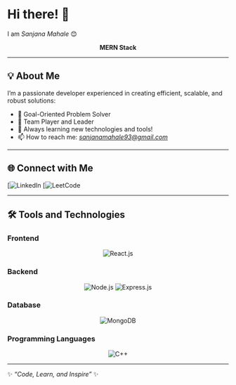 # Hi there! 👋  
I am *Sanjana Mahale* 😊  

<p align="center">
  <strong><blink>MERN Stack</blink></strong>
</p>

---

## 💡 About Me  
I’m a passionate developer experienced in creating efficient, scalable, and robust solutions:  
- 🎯 Goal-Oriented Problem Solver  
- 🤝 Team Player and Leader  
- 🌱 Always learning new technologies and tools!  
- 📫 How to reach me: *sanjanamahale93@gmail.com*

---

## 🌐 Connect with Me  
[![LinkedIn](https://www.linkedin.com/in/sanjana-mahale-b4a492254/)
[![LeetCode](https://leetcode.com/u/sanjanamhl/)  

---

## 🛠 Tools and Technologies  

### Frontend
<p align="center">
  <img src="https://img.icons8.com/color/48/000000/react-native.png" alt="React.js" title="React.js" />
</p>

### Backend
<p align="center">
  <img src="https://img.icons8.com/color/48/000000/nodejs.png" alt="Node.js" title="Node.js" />
  <img src="https://img.icons8.com/color/48/000000/express.png" alt="Express.js" title="Express.js" />
</p>

### Database
<p align="center">
  <img src="https://img.icons8.com/color/48/000000/mongodb.png" alt="MongoDB" title="MongoDB" />
</p>

### Programming Languages
<p align="center">
  <img src="https://img.icons8.com/color/48/000000/c-plus-plus-logo.png" alt="C++" title="C++" />
</p>

---

✨ *“Code, Learn, and Inspire”* ✨
